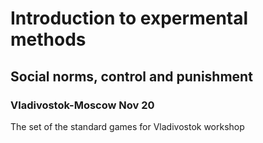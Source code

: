 # Introduction to expermental methods

## Social norms, control and punishment

### Vladivostok-Moscow Nov 20

The set of the  standard games for Vladivostok workshop 
